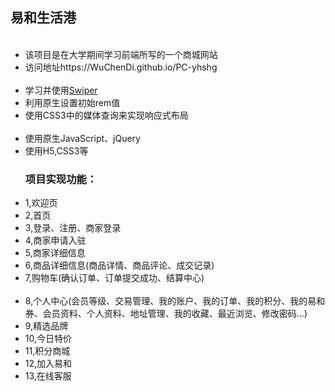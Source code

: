 <h2>易和生活港</h2>

<ul>
  <li>该项目是在大学期间学习前端所写的一个商城网站</li>
  <li>访问地址https://WuChenDi.github.io/PC-yhshg</li>
  <li>学习并使用<a href="http://www.swiper.com.cn/">Swiper</a></li>
  <li>利用原生设置初始rem值</li>
  <li>使用CSS3中的媒体查询来实现响应式布局</li>
  <li>使用原生JavaScript、jQuery</li>
  <li>使用H5,CSS3等</li>
</ul>

<ul>
  <h3>项目实现功能：</h3>
  <li>1,欢迎页</li>
  <li>2,首页</li>
  <li>3,登录、注册、商家登录</li>
  <li>4,商家申请入驻</li>
  <li>5,商家详细信息</li>
  <li>6,商品详细信息(商品详情、商品评论、成交记录)</li>
  <li>7,购物车(确认订单、订单提交成功、结算中心)</li>
  <li>8,个人中心(会员等级、交易管理、我的账户、我的订单、我的积分、我的易和券、会员资料、个人资料、地址管理、我的收藏、最近浏览、修改密码...)</li>
  <li>9,精选品牌</li>
  <li>10,今日特价</li>
  <li>11,积分商城</li>
  <li>12,加入易和</li>
  <li>13,在线客服</li>
</ul>
